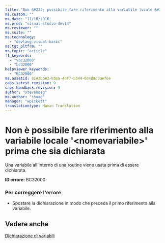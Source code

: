 ```yaml
---
title: "Non &#232; possibile fare riferimento alla variabile locale &#39;&lt;nomevariabile&gt;&#39; prima che sia dichiarata | Microsoft Docs"
ms.custom: ""
ms.date: "11/16/2016"
ms.prod: "visual-studio-dev14"
ms.reviewer: ""
ms.suite: ""
ms.technology: 
  - "devlang-visual-basic"
ms.tgt_pltfrm: ""
ms.topic: "article"
f1_keywords: 
  - "vbc32000"
  - "bc32000"
helpviewer_keywords: 
  - "BC32000"
ms.assetid: 81e2bbe3-8b8a-4bf7-b344-08489d50ef6e
caps.latest.revision: 9
caps.handback.revision: 9
author: "stevehoag"
ms.author: "shoag"
manager: "wpickett"
translationtype: Human Translation
---
```

# Non &#232; possibile fare riferimento alla variabile locale &#39;&lt;nomevariabile&gt;&#39; prima che sia dichiarata
Una variabile all'interno di una routine viene usata prima di essere dichiarata.  
  
 **ID errore:** BC32000  
  
### Per correggere l'errore  
  
-   Spostare la dichiarazione in modo che preceda il primo riferimento alla variabile.  
  
## Vedere anche  
 [Dichiarazione di variabili](../../visual-basic/programming-guide/language-features/variables/variable-declaration.md)